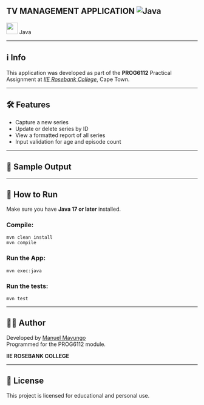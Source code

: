 ## TV MANAGEMENT APPLICATION ![Java](https://img.shields.io/badge/Built%20With-Java-orange?logo=java&logoColor=white)


<img src="https://cdn.jsdelivr.net/gh/devicons/devicon/icons/java/java-original.svg" width="30"/> Java 

---

## ℹ️ Info
This application was developed as part of the **PROG6112** Practical Assignment at *[IIE Rosebank College](https://www.rosebankcollege.co.za/)*, Cape Town.

---

## 🛠 Features
- Capture a new series
- Update or delete series by ID
- View a formatted report of all series
- Input validation for age and episode count

---
## 📸 Sample Output

---

## 🧪 How to Run

Make sure you have **Java 17 or later** installed.

### Compile:
```
mvn clean install
mvn compile
```
### Run the App:
```
mvn exec:java
```
### Run the tests:
```
mvn test
```

---
## 👨‍💻 Author 

Developed by [Manuel Mavungo](https://github.com/guiomav) <br/>
Programmed for the PROG6112 module. <br>

**IIE ROSEBANK COLLEGE**

---
## 📝 License

This project is licensed for educational and personal use.